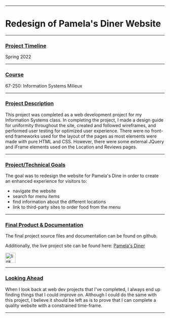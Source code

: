 
---

<h1>Redesign of Pamela's Diner Website</h1>

---

### <u>Project Timeline</u>
Spring 2022 

---

### <u>Course</u>
<a href='https://www.coursicle.com/cmu/courses/ISH/67250/' target='_blank' style='text-decoration: none'>67-250: Information Systems Milieux</a>

---

### <u>Project Description</u>
This project was completed as a web development project for my Information Systems class. In completing the project, I made a design guide for uniformity throughout the site, created and followed wireframes, and performed user testing for optimized user experience. There were no front-end frameworks used for the layout of the pages as most elements were made with pure HTML and CSS. However, there were some external JQuery and iFrame elements used on the Location and Reviews pages.

---

### <u>Project/Technical Goals</u>
  The goal was to redesign the website for Pamela's Dine in order to create an enhanced experience for visitors to:
  - navigate the website
  - search for menu items
  - find information about the different locations
  - link to third-party sites to order food from the menu

---

### <u>Final Product & Documentation</u>
The final project source files and documentation can be found on github.

Additionally, the live project site can be found here: <a href='https://juanpab.com/pamelas/' target='_blank'>Pamela's Diner</a>
<div class='icon-container'>
        <a href='https://github.com/jpurista/pamelas' target='_blank' class='icon'>
                <img src='../resources/icons/github.svg' width='32' height='32' alt='link to  GitHub'>
        </a>
</div>

---

### <u>Looking Ahead</u>

When I look back at web dev projects that I've completed, I always end up finding things that I could improve on. Although I could do the same with this project, I believe it should be left as is to prove that I can complete a quality website with a constrained time-frame.

---
